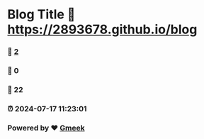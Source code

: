 # Blog Title :link: https://2893678.github.io/blog 
### :page_facing_up: [2](https://2893678.github.io/blog/tag.html) 
### :speech_balloon: 0 
### :hibiscus: 22 
### :alarm_clock: 2024-07-17 11:23:01 
### Powered by :heart: [Gmeek](https://github.com/Meekdai/Gmeek)

